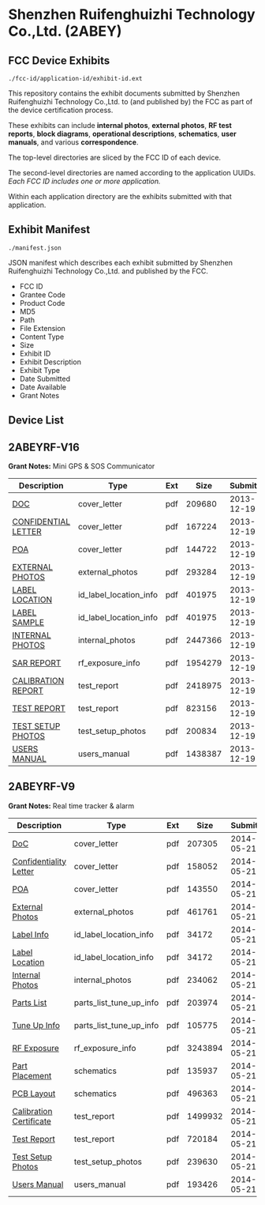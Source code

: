 # Shenzhen Ruifenghuizhi Technology Co.,Ltd. (2ABEY)
## FCC Device Exhibits

```
./fcc-id/application-id/exhibit-id.ext
```

This repository contains the exhibit documents submitted by Shenzhen Ruifenghuizhi Technology Co.,Ltd. to (and published by) the FCC as part of the device certification process.

These exhibits can include **internal photos**, **external photos**, **RF test reports**, **block diagrams**, **operational descriptions**, **schematics**, **user manuals**, and various **correspondence**.

The top-level directories are sliced by the FCC ID of each device.

The second-level directories are named according to the application UUIDs. *Each FCC ID includes one or more application.*

Within each application directory are the exhibits submitted with that application. 

## Exhibit Manifest

```
./manifest.json
```

JSON manifest which describes each exhibit submitted by Shenzhen Ruifenghuizhi Technology Co.,Ltd. and published by the FCC.

- FCC ID
- Grantee Code
- Product Code
- MD5
- Path
- File Extension
- Content Type
- Size
- Exhibit ID
- Exhibit Description
- Exhibit Type
- Date Submitted
- Date Available
- Grant Notes

## Device List
## 2ABEYRF-V16
**Grant Notes:** Mini GPS & SOS Communicator

| Description | Type | Ext | Size | Submitted | Available |
| ----------- | ---- | --- | ---- | --------- | --------- |
| [DOC](2ABEYRF-V16/e306c0f5d3381f089ecc367b706b030e/2147340.pdf) | cover_letter | pdf | 209680 | 2013-12-19 | 2013-12-19 |
| [CONFIDENTIAL LETTER](2ABEYRF-V16/e306c0f5d3381f089ecc367b706b030e/2147346.pdf) | cover_letter | pdf | 167224 | 2013-12-19 | 2013-12-19 |
| [POA](2ABEYRF-V16/e306c0f5d3381f089ecc367b706b030e/2147347.pdf) | cover_letter | pdf | 144722 | 2013-12-19 | 2013-12-19 |
| [EXTERNAL PHOTOS](2ABEYRF-V16/e306c0f5d3381f089ecc367b706b030e/2147342.pdf) | external_photos | pdf | 293284 | 2013-12-19 | 2013-12-19 |
| [LABEL LOCATION](2ABEYRF-V16/e306c0f5d3381f089ecc367b706b030e/2147344.pdf) | id_label_location_info | pdf | 401975 | 2013-12-19 | 2013-12-19 |
| [LABEL SAMPLE](2ABEYRF-V16/e306c0f5d3381f089ecc367b706b030e/2147344.pdf) | id_label_location_info | pdf | 401975 | 2013-12-19 | 2013-12-19 |
| [INTERNAL PHOTOS](2ABEYRF-V16/e306c0f5d3381f089ecc367b706b030e/2147343.pdf) | internal_photos | pdf | 2447366 | 2013-12-19 | 2013-12-19 |
| [SAR REPORT](2ABEYRF-V16/e306c0f5d3381f089ecc367b706b030e/2147348.pdf) | rf_exposure_info | pdf | 1954279 | 2013-12-19 | 2013-12-19 |
| [CALIBRATION REPORT](2ABEYRF-V16/e306c0f5d3381f089ecc367b706b030e/2147341.pdf) | test_report | pdf | 2418975 | 2013-12-19 | 2013-12-19 |
| [TEST REPORT](2ABEYRF-V16/e306c0f5d3381f089ecc367b706b030e/2147349.pdf) | test_report | pdf | 823156 | 2013-12-19 | 2013-12-19 |
| [TEST SETUP PHOTOS](2ABEYRF-V16/e306c0f5d3381f089ecc367b706b030e/2147350.pdf) | test_setup_photos | pdf | 200834 | 2013-12-19 | 2013-12-19 |
| [USERS MANUAL](2ABEYRF-V16/e306c0f5d3381f089ecc367b706b030e/2147351.pdf) | users_manual | pdf | 1438387 | 2013-12-19 | 2013-12-19 |
## 2ABEYRF-V9
**Grant Notes:** Real time tracker & alarm

| Description | Type | Ext | Size | Submitted | Available |
| ----------- | ---- | --- | ---- | --------- | --------- |
| [DoC](2ABEYRF-V9/06dd6a904d1740ff4ce1e7749f766ff9/2273142.pdf) | cover_letter | pdf | 207305 | 2014-05-21 | 2014-05-21 |
| [Confidentiality Letter](2ABEYRF-V9/06dd6a904d1740ff4ce1e7749f766ff9/2273148.pdf) | cover_letter | pdf | 158052 | 2014-05-21 | 2014-05-21 |
| [POA](2ABEYRF-V9/06dd6a904d1740ff4ce1e7749f766ff9/2273152.pdf) | cover_letter | pdf | 143550 | 2014-05-21 | 2014-05-21 |
| [External Photos](2ABEYRF-V9/06dd6a904d1740ff4ce1e7749f766ff9/2273144.pdf) | external_photos | pdf | 461761 | 2014-05-21 | 2014-05-21 |
| [Label Info](2ABEYRF-V9/06dd6a904d1740ff4ce1e7749f766ff9/2273146.pdf) | id_label_location_info | pdf | 34172 | 2014-05-21 | 2014-05-21 |
| [Label Location](2ABEYRF-V9/06dd6a904d1740ff4ce1e7749f766ff9/2273147.pdf) | id_label_location_info | pdf | 34172 | 2014-05-21 | 2014-05-21 |
| [Internal Photos](2ABEYRF-V9/06dd6a904d1740ff4ce1e7749f766ff9/2273145.pdf) | internal_photos | pdf | 234062 | 2014-05-21 | 2014-05-21 |
| [Parts List](2ABEYRF-V9/06dd6a904d1740ff4ce1e7749f766ff9/2273149.pdf) | parts_list_tune_up_info | pdf | 203974 | 2014-05-21 | 2014-05-21 |
| [Tune Up Info](2ABEYRF-V9/06dd6a904d1740ff4ce1e7749f766ff9/2273156.pdf) | parts_list_tune_up_info | pdf | 105775 | 2014-05-21 | 2014-05-21 |
| [RF Exposure](2ABEYRF-V9/06dd6a904d1740ff4ce1e7749f766ff9/2273153.pdf) | rf_exposure_info | pdf | 3243894 | 2014-05-21 | 2014-05-21 |
| [Part Placement](2ABEYRF-V9/06dd6a904d1740ff4ce1e7749f766ff9/2273150.pdf) | schematics | pdf | 135937 | 2014-05-21 | 2014-05-21 |
| [PCB Layout](2ABEYRF-V9/06dd6a904d1740ff4ce1e7749f766ff9/2273151.pdf) | schematics | pdf | 496363 | 2014-05-21 | 2014-05-21 |
| [Calibration Certificate](2ABEYRF-V9/06dd6a904d1740ff4ce1e7749f766ff9/2273143.pdf) | test_report | pdf | 1499932 | 2014-05-21 | 2014-05-21 |
| [Test Report](2ABEYRF-V9/06dd6a904d1740ff4ce1e7749f766ff9/2273154.pdf) | test_report | pdf | 720184 | 2014-05-21 | 2014-05-21 |
| [Test Setup Photos](2ABEYRF-V9/06dd6a904d1740ff4ce1e7749f766ff9/2273155.pdf) | test_setup_photos | pdf | 239630 | 2014-05-21 | 2014-05-21 |
| [Users Manual](2ABEYRF-V9/06dd6a904d1740ff4ce1e7749f766ff9/2273157.pdf) | users_manual | pdf | 193426 | 2014-05-21 | 2014-05-21 |
